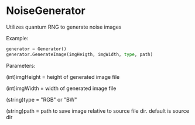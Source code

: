 # NoiseGenerator

Utilizes quantum RNG to generate noise images


Example:
```python
generator = Generator()
generator.GenerateImage(imgHeigth, imgWidth, type, path)
```

Parameters:

(int)imgHeight =  height of generated image file

(int)imgWidth = width of generated image file

(string)type = "RGB" or "BW"

(string)path = path to save image relative to source file dir. default is source dir

